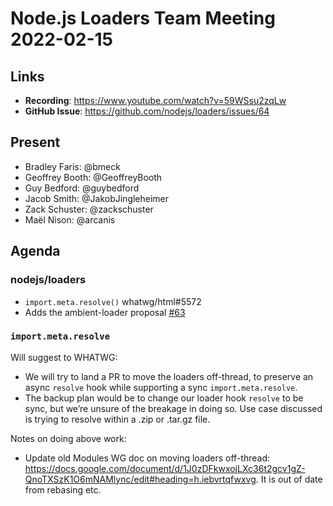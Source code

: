 # Node.js  Loaders Team Meeting 2022-02-15

## Links

* **Recording**: https://www.youtube.com/watch?v=59WSsu2zqLw
* **GitHub Issue**: https://github.com/nodejs/loaders/issues/64

## Present

* Bradley Faris: @bmeck
* Geoffrey Booth: @GeoffreyBooth
* Guy Bedford: @guybedford
* Jacob Smith: @JakobJingleheimer
* Zack Schuster: @zackschuster
* Maël Nison: @arcanis

## Agenda

### nodejs/loaders

* `import.meta.resolve()` whatwg/html#5572
* Adds the ambient-loader proposal [#63](https://github.com/nodejs/loaders/pull/63)

### `import.meta.resolve`

Will suggest to WHATWG:

* We will try to land a PR to move the loaders off-thread, to preserve an async `resolve` hook while supporting a sync `import.meta.resolve`.
* The backup plan would be to change our loader hook `resolve` to be sync, but we’re unsure of the breakage in doing so. Use case discussed is trying to resolve within a .zip or .tar.gz file.

Notes on doing above work:

* Update old Modules WG doc on moving loaders off-thread: https://docs.google.com/document/d/1J0zDFkwxojLXc36t2gcv1gZ-QnoTXSzK1O6mNAMlync/edit#heading=h.iebvrtqfwxvg. It is out of date from rebasing etc.
